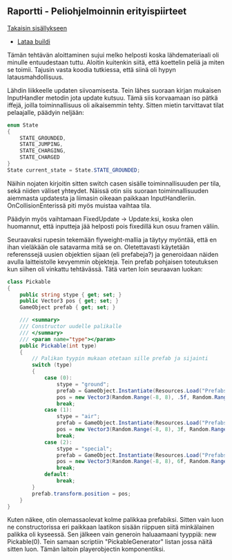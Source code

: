 ## Raportti - Peliohjelmoinnin erityispiirteet

[Takaisin sisällykseen](https://github.com/Shinpai/Peliteknologia)

* [Lataa buildi](https://github.com/Shinpai/Peliteknologia/raw/master/Sykli%202%20Peliohjelmoinnin%20erityispiirteet/build.zip)

Tämän tehtävän aloittaminen sujui melko helposti koska lähdemateriaali oli minulle entuudestaan tuttu. Aloitin kuitenkin siitä, että koettelin peliä ja miten se toimii. Tajusin vasta koodia tutkiessa, että siinä oli hypyn latausmahdollisuus. 

Lähdin liikkeelle updaten siivoamisesta. Tein lähes suoraan kirjan mukaisen InputHandler metodin jota update kutsuu. Tämä siis korvaamaan iso pätkä iffejä, joilla toiminnallisuus oli aikaisemmin tehty. 
Sitten mietin tarvittavat tilat pelaajalle, päädyin neljään:
```csharp
enum State
{
    STATE_GROUNDED,
    STATE_JUMPING,
    STATE_CHARGING,
    STATE_CHARGED
}
State current_state = State.STATE_GROUNDED;
```
Näihin nojaten kirjoitin sitten switch casen sisälle toiminnallisuuden per tila, sekä niiden väliset yhteydet. Näissä otin siis suoraan toiminnallisuuden aiemmasta updatesta ja liimasin oikeaan paikkaan InputHandleriin. OnCollisionEnterissä piti myös muistaa vaihtaa tila.

Päädyin myös vaihtamaan FixedUpdate -> Update:ksi, koska olen huomannut, että inputteja jää helposti pois fixedillä kun osuu framen väliin.

Seuraavaksi rupesin tekemään flyweight-mallia ja täytyy myöntää, että en ihan vieläkään ole satavarma mitä se on. Oletettavasti käytetään referenssejä uusien objektien sijaan (eli prefabeja?) ja generoidaan näiden avulla laitteistolle kevyemmin objekteja. Tein prefab pohjaisen toteutuksen kun siihen oli vinkattu tehtävässä. Tätä varten loin seuraavan luokan:

```csharp
class Pickable
{
    public string stype { get; set; }
    public Vector3 pos { get; set; }
    GameObject prefab { get; set; }    

    /// <summary>
    /// Constructor uudelle palikalle
    /// </summary>
    /// <param name="type"></param>
    public Pickable(int type)
    {
        // Palikan tyypin mukaan otetaan sille prefab ja sijainti
        switch (type)
        {
            case (0):
                stype = "ground";
                prefab = GameObject.Instantiate(Resources.Load("Prefabs/Pickable_ground")) as GameObject;
                pos = new Vector3(Random.Range(-8, 8), .5f, Random.Range(-8, 8));
                break;
            case (1):
                stype = "air";
                prefab = GameObject.Instantiate(Resources.Load("Prefabs/Pickable_air")) as GameObject;
                pos = new Vector3(Random.Range(-8, 8), 3f, Random.Range(-8, 8));
                break;
            case (2):
                stype = "special";
                prefab = GameObject.Instantiate(Resources.Load("Prefabs/Pickable_special")) as GameObject;
                pos = new Vector3(Random.Range(-8, 8), 6f, Random.Range(-8, 8));
                break;
            default:
                break;
        }
        prefab.transform.position = pos;
    }
}
``` 

Kuten näkee, otin olemassaolevat kolme palikkaa prefabiksi. Sitten vain luon ne constructorissa eri paikkaan laatikon sisään riippuen siitä minkälainen palikka oli kyseessä. Sen jälkeen vain generoin haluaamaani tyyppiä: new Pickable(0). Tein samaan scriptiin "PickableGenerator" listan jossa näitä sitten luon. Tämän laitoin playerobjectin komponentiksi.

